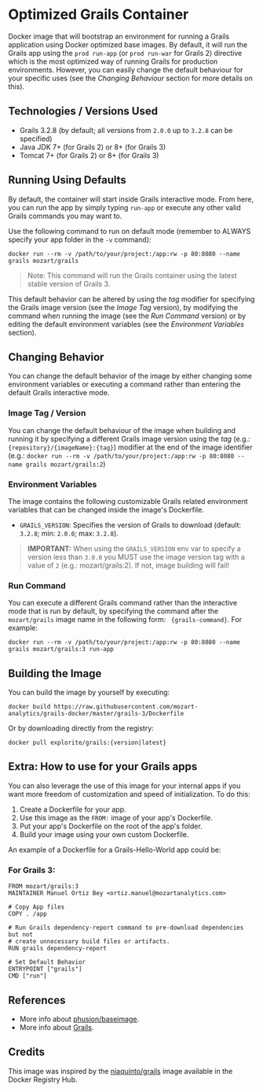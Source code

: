 # Optimized Grails Container #

Docker image that will bootstrap an environment for running a Grails application using Docker optimized base images. By default, it will run the Grails app using the `prod run-app` (or `prod run-war` for Grails 2) directive which is the most optimized way of running Grails for production environments. However, you can easily change the default behaviour for your specific uses (see the _Changing Behaviour_ section for more details on this).

## Technologies / Versions Used
- Grails 3.2.8 (by default; all versions from `2.0.0` up to `3.2.8` can be specified) 
- Java JDK 7+ (for Grails 2) or 8+ (for Grails 3)
- Tomcat 7+ (for Grails 2) or 8+ (for Grails 3)

## Running Using Defaults ##
By default, the container will start inside Grails interactive mode. From here, you can run the app by simply typing `run-app` or execute any other valid Grails commands you may want to. 

Use the following command to run on default mode (remember to ALWAYS specify your app folder in the `-v` command):

`docker run --rm -v /path/to/your/project:/app:rw -p 80:8080 --name grails mozart/grails` 

> Note: This command will run the Grails container using the latest stable version of Grails 3. 

This default behavior can be altered by using the _tag_ modifier for specifying the Grails image version (see the _Image Tag_ version), by modifying the command when running the image (see the _Run Command_ version) or by editing the default environment variables (see the _Environment Variables_ section). 

## Changing Behavior 
You can change the default behavior of the image by either changing some environment variables or executing a command rather than entering the default Grails interactive mode.

### Image Tag / Version
You can change the default behaviour of the image when building and running it by specifying a different Grails image version using the _tag_ (e.g.:`{repository}/{imageName}:{tag}`) modifier at the end of the image identifier (e.g.: `docker run --rm -v /path/to/your/project:/app:rw -p 80:8080 --name grails mozart/grails:2`)

### Environment Variables 
The image contains the following customizable Grails related environment variables that can be changed inside the image's Dockerfile.

 - `GRAILS_VERSION`: Specifies the version of Grails to download (default: `3.2.8`; min: `2.0.0`; max: `3.2.8`).

> **IMPORTANT:** When using the `GRAILS_VERSION` env var to specify a version less than `3.0.0` you MUST use the image version tag with a value of `2` (e.g.: mozart/grails:2). If not, image building will fail!

### Run Command 
You can execute a different Grails command rather than the interactive mode that is run by default, by specifying the command after the `mozart/grails` image name in the following form: ` {grails-command}`. For example:

`docker run --rm -v /path/to/your/project:/app:rw -p 80:8080 --name grails mozart/grails:3 run-app`

## Building the Image 
You can build the image by yourself by executing:

`docker build https://raw.githubusercontent.com/mozart-analytics/grails-docker/master/grails-3/Dockerfile`

Or by downloading directly from the registry:

`docker pull explorite/grails:{version|latest}`

## Extra: How to use for your Grails apps 
You can also leverage the use of this image for your internal apps if you want more freedom of customization and speed of initialization. To do this: 

 1. Create a Dockerfile for your app.
 2. Use this image as the `FROM:` image of your app's Dockerfile.
 3. Put your app's Dockerfile on the root of the app's folder.
 4. Build your image using your own custom Dockerfile.

An example of a Dockerfile for a Grails-Hello-World app could be:

### For Grails 3:
```
FROM mozart/grails:3
MAINTAINER Manuel Ortiz Bey <ortiz.manuel@mozartanalytics.com>

# Copy App files
COPY . /app

# Run Grails dependency-report command to pre-download dependencies but not 
# create unnecessary build files or artifacts.
RUN grails dependency-report

# Set Default Behavior
ENTRYPOINT ["grails"]
CMD ["run"]
```
## References
 - More info about [phusion/baseimage](https://github.com/phusion/baseimage-docker).
 - More info about [Grails](https://grails.org/).

## Credits ##
This image was inspired by the [niaquinto/grails](https://registry.hub.docker.com/u/niaquinto/grails/) image available in the Docker Registry Hub.
